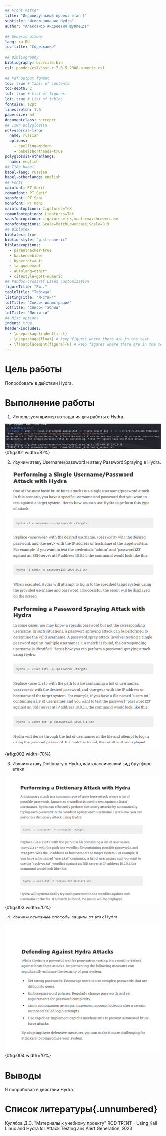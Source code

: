 ```yaml
---
## Front matter
title: "Индивидуальный проект этап 3"
subtitle: "Использование Hydra"
author: "Александр Андреевич Шуплецов"

## Generic otions
lang: ru-RU
toc-title: "Содержание"

## Bibliography
bibliography: bib/cite.bib
csl: pandoc/csl/gost-r-7-0-5-2008-numeric.csl

## Pdf output format
toc: true # Table of contents
toc-depth: 2
lof: true # List of figures
lot: true # List of tables
fontsize: 12pt
linestretch: 1.5
papersize: a4
documentclass: scrreprt
## I18n polyglossia
polyglossia-lang:
  name: russian
  options:
	- spelling=modern
	- babelshorthands=true
polyglossia-otherlangs:
  name: english
## I18n babel
babel-lang: russian
babel-otherlangs: english
## Fonts
mainfont: PT Serif
romanfont: PT Serif
sansfont: PT Sans
monofont: PT Mono
mainfontoptions: Ligatures=TeX
romanfontoptions: Ligatures=TeX
sansfontoptions: Ligatures=TeX,Scale=MatchLowercase
monofontoptions: Scale=MatchLowercase,Scale=0.9
## Biblatex
biblatex: true
biblio-style: "gost-numeric"
biblatexoptions:
  - parentracker=true
  - backend=biber
  - hyperref=auto
  - language=auto
  - autolang=other*
  - citestyle=gost-numeric
## Pandoc-crossref LaTeX customization
figureTitle: "Рис."
tableTitle: "Таблица"
listingTitle: "Листинг"
lofTitle: "Список иллюстраций"
lotTitle: "Список таблиц"
lolTitle: "Листинги"
## Misc options
indent: true
header-includes:
  - \usepackage{indentfirst}
  - \usepackage{float} # keep figures where there are in the text
  - \floatplacement{figure}{H} # keep figures where there are in the text
---
```


# Цель работы

Попробовать в действии Hydra.

# Выполнение работы

1. Используем пример из задания для работы с Hydra.

![пример из задания](image/1.png){#fig:001 width=70%}

2. Изучим атаку Username/password и атаку Password Spraying в Hydra.

![классические атаки в Hydra](image/2.png){#fig:002 width=70%}

3. Изучим атаку Dictionary в Hydra, как классический вид брутфорс атаки.

![атака Dictionary в Hydra](image/3.png){#fig:003 width=70%}

4. Изучим основные способы защиты от атак Hydra.

![способы защиты от Hydra атак](image/4.png){#fig:004 width=70%}

# Выводы

Я попробовал в действии Hydra.

# Список литературы{.unnumbered}

Кулябов Д.С. "Материалы к учебному проекту"
ROD TRENT - Using Kali Linux and Hydra for Attack Testing and Alert Generation, 2023
